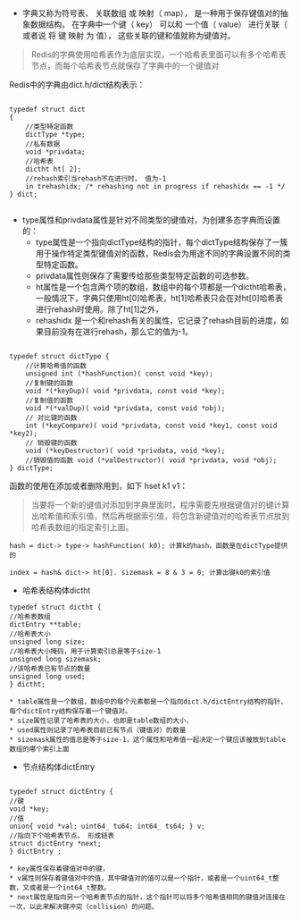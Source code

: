 
* 字典又称为符号表、 关联数组 或 映射（ map）， 是一种用于保存键值对的抽象数据结构。 在字典中一个键（ key） 可以和 一个值（ value） 进行关联（ 或者说 将 键 映射 为 值）， 这些关联的键和值就称为键值对。


> Redis的字典使用哈希表作为底层实现，一个哈希表里面可以有多个哈希表节点，而每个哈希表节点就保存了字典中的一个键值对

Redis中的字典由dict.h/dict结构表示： 

``` 

typedef struct dict 
{ 
    //类型特定函数
    dictType *type; 
    //私有数据 
    void *privdata; 
    //哈希表
    dictht ht[ 2]; 
    //rehash索引当rehash不在进行时， 值为-1
    in trehashidx; /* rehashing not in progress if rehashidx == -1 */ 
} dict;


```

* type属性和privdata属性是针对不同类型的键值对，为创建多态字典而设置的：
    * type属性是一个指向dictType结构的指针，每个dictType结构保存了一簇用于操作特定类型键值对的函数，Redis会为用途不同的字典设置不同的类型特定函数。
    * privdata属性则保存了需要传给那些类型特定函数的可选参数。
    * ht属性是一个包含两个项的数组，数组中的每个项都是一个dictht哈希表，一般情况下，字典只使用ht[0]哈希表，ht[1]哈希表只会在对ht[0]哈希表进行rehash时使用。除了ht[1]之外，
    * rehashidx 是一个和rehash有关的属性，它记录了rehash目前的进度，如果目前没有在进行rehash，那么它的值为-1。
    

``` 

typedef struct dictType { 
    //计算哈希值的函数 
    unsigned int (*hashFunction)( const void *key); 
    //复制键的函数 
    void *(*keyDup)( void *privdata, const void *key); 
    //复制值的函数
    void *(*valDup)( void *privdata, const void *obj); 
    // 对比键的函数
    int (*keyCompare)( void *privdata, const void *key1, const void *key2); 
    // 销毁键的函数 
    void (*keyDestructor)( void *privdata, void *key); 
    //销毁值的函数 void (*valDestructor)( void *privdata, void *obj); 
} dictType;

``` 

函数的使用在添加或者删除用到，如下 hset k1 v1：

> 当要将一个新的键值对添加到字典里面时，程序需要先根据键值对的键计算出哈希值和索引值，然后再根据索引值，将包含新键值对的哈希表节点放到哈希表数组的指定索引上面。

    hash = dict-> type-> hashFunction( k0); 计算k的hash，函数是在dictType提供的
    
    index = hash& dict-> ht[0]. sizemask = 8 & 3 = 0; 计算出键k0的索引值
 
 





 





* 哈希表结构体dictht

``` 
typedef struct dictht { 
//哈希表数组
dictEntry **table; 
//哈希表大小 
unsigned long size; 
//哈希表大小掩码，用于计算索引总是等于size-1 
unsigned long sizemask; 
//该哈希表已有节点的数量
unsigned long used;
} dictht;

```

    * table属性是一个数组，数组中的每个元素都是一个指向dict.h/dictEntry结构的指针，每个dictEntry结构保存着一个键值对。
    * size属性记录了哈希表的大小，也即是table数组的大小，
    * used属性则记录了哈希表目前已有节点（键值对）的数量 
    * sizemask属性的值总是等于size-1，这个属性和哈希值一起决定一个键应该被放到table数组的哪个索引上面
    
    
    
* 节点结构体dictEntry

``` 

typedef struct dictEntry { 
//键 
void *key; 
//值 
union{ void *val; uint64_ tu64; int64_ ts64; } v; 
//指向下个哈希表节点， 形成链表 
struct dictEntry *next;
} dictEntry ;

```

    * key属性保存着键值对中的键，
    * v属性则保存着键值对中的值，其中键值对的值可以是一个指针，或者是一个uint64_t整数，又或者是一个int64_t整数。
    * next属性是指向另一个哈希表节点的指针，这个指针可以将多个哈希值相同的键值对连接在一次，以此来解决键冲突（collision）的问题。





